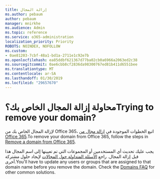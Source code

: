 ```yaml
---
title: إزالة المجال
ms.author: pebaum
author: pebaum
manager: mnirkhe
ms.audience: Admin
ms.topic: reference
ms.service: o365-administration
localization_priority: Priority
ROBOTS: NOINDEX, NOFOLLOW
ms.custom:
- 0ae81203-7cbf-48a1-bd1a-2711e1c92e7b
ms.openlocfilehash: ea85ddbf621367d77ba02cb0a6966a2063ed2c38
ms.sourcegitcommit: 0ae6cbb8cf2836da98300767ed81b411d6551bee
ms.translationtype: MT
ms.contentlocale: ar-SA
ms.lasthandoff: 01/30/2019
ms.locfileid: "29657670"
---
```

# <a name="trying-to-remove-your-domain"></a><span data-ttu-id="eb842-102">محاولة إزالة المجال الخاص بك؟</span><span class="sxs-lookup"><span data-stu-id="eb842-102">Trying to remove your domain?</span></span>

<span data-ttu-id="eb842-103">لإزالة المجال الخاص بك من Office 365، اتبع الخطوات الموجودة في [إزالة مجال من Office 365](https://support.office.com/article/https://support.office.com/article/Remove-a-domain-from-Office-365-f09696b2-8c29-4588-a08b-b333da19810c.aspx).</span><span class="sxs-lookup"><span data-stu-id="eb842-103">To remove your domain from Office 365, follow the steps in [Remove a domain from Office 365](https://support.office.com/article/https://support.office.com/article/Remove-a-domain-from-Office-365-f09696b2-8c29-4588-a08b-b333da19810c.aspx).</span></span>
  
<span data-ttu-id="eb842-p101">يجب عليك تحديث أي المستخدمين أو المجموعات التي تم تعيينها إلى اسم المجال هذا قبل إزالة المجال. راجع [الأسئلة المتداولة حول المجالات](https://support.office.com/article/https://support.office.com/article/Domains-FAQ-1272bad0-4bd4-4796-8005-67d6fb3afc5a.aspx) لإيجاد حلول مشتركة أخرى.</span><span class="sxs-lookup"><span data-stu-id="eb842-p101">You'll have to update any users or groups that are assigned to that domain name before you remove the domain. Check the [Domains FAQ](https://support.office.com/article/https://support.office.com/article/Domains-FAQ-1272bad0-4bd4-4796-8005-67d6fb3afc5a.aspx) for other common solutions.</span></span> 
  
